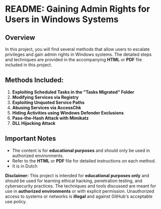 # README: Gaining Admin Rights for Users in Windows Systems

## Overview
In this project, you will find several methods that allow users to escalate privileges and gain admin rights in Windows systems. The detailed steps and techniques are provided in the accompanying **HTML** or **PDF** file included in this project.

## Methods Included:
1. **Exploiting Scheduled Tasks in the "Tasks Migrated" Folder**
2. **Modifying Services via Registry**
3. **Exploiting Unquoted Service Paths**
4. **Abusing Services via AccessChk**
5. **Hiding Activities using Windows Defender Exclusions**
6. **Pass-the-Hash Attack with Mimikatz**
7. **DLL Hijacking Attack**

## Important Notes
- The content is for **educational purposes** and should only be used in authorized environments.
- Refer to the **HTML** or **PDF** file for detailed instructions on each method.
- It is in Dutch
  
**Disclaimer:** This project is intended for **educational purposes only** and should be used for learning ethical hacking, penetration testing, and cybersecurity practices. The techniques and tools discussed are meant for use in **authorized environments** or with explicit permission. Unauthorized access to systems or networks is **illegal** and against GitHub's acceptable use policy.
